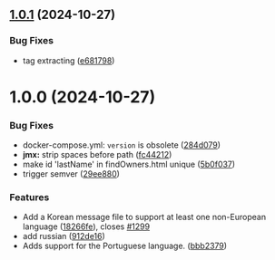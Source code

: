 ## [1.0.1](https://github.com/talithafrsc/spring-petclinic/compare/v1.0.0...v1.0.1) (2024-10-27)


### Bug Fixes

* tag extracting ([e681798](https://github.com/talithafrsc/spring-petclinic/commit/e681798709bbf963a0fe2855ab0144cccc13c032))

# 1.0.0 (2024-10-27)


### Bug Fixes

* docker-compose.yml: `version` is obsolete ([284d079](https://github.com/talithafrsc/spring-petclinic/commit/284d07942e51f00d29ce37a333d35dbbf6ee7331))
* **jmx:** strip spaces before path ([fc44212](https://github.com/talithafrsc/spring-petclinic/commit/fc442120ce59aa8b5cbc1391510b430b9edd30d8))
* make id 'lastName' in findOwners.html unique ([5b0f037](https://github.com/talithafrsc/spring-petclinic/commit/5b0f037d06de2c9ad3be4fdf52402ddb5667e2da))
* trigger semver ([29ee880](https://github.com/talithafrsc/spring-petclinic/commit/29ee88052b97e1f4386e3102ebef3c112914685c))


### Features

* Add a Korean message file to support at least one non-European language ([18266fe](https://github.com/talithafrsc/spring-petclinic/commit/18266fec8b33664444efbc45ad5d641b3210a58c)), closes [#1299](https://github.com/talithafrsc/spring-petclinic/issues/1299)
* add russian ([912de16](https://github.com/talithafrsc/spring-petclinic/commit/912de1648e32012706eb8623af1e42f334d7964a))
* Adds support for the Portuguese language. ([bbb2379](https://github.com/talithafrsc/spring-petclinic/commit/bbb237928fa9ef24a09ce57ad01075e4b7eb78c8))
